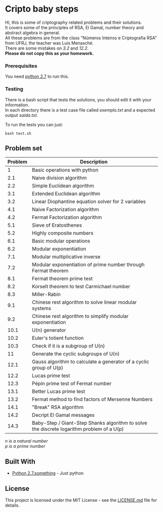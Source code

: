 # Cripto baby steps

Hi, this is some of criptography related problems and their solutions.  
It covers some of the principles of RSA, El Gamal, number theory and abstract algebra in general.  
All these problems are from the class "Números Inteiros e Criptografia RSA" from UFRJ, the teacher was Luis Menasché.  
There are some mistakes on *3.2* and *12.2*.  
**Please do not copy this as your homework.**  

### Prerequisites

You need [python 2.7](https://www.python.org/downloads/) to run this.

### Testing

There is a bash script that tests the solutions, you should edit it with your information.  
In each directory there is a test case file called *exemplo.txt* and a expected output *saida.txt*.  

To run the tests you can just:
```
bash test.sh
```

## Problem set

| Problem | Description                                                                               |
| ------- | ----------------------------------------------------------------------------------------- |
| 1		  | Basic operations with python                                                              |
| 2.1	  | Naive division algorithm                                                                  |
| 2.2	  | Simple Euclidean algorithm                                                                |
| 3.1	  | Extended Euclidean algorithm                                                              |
| 3.2	  | Linear Diophantine equation solver for 2 variables                                        |
| 4.1	  | Naive Factorization algorithm                                                             |
| 4.2	  | Fermat Factorization algorithm                                                            |
| 5.1	  | Sieve of Eratosthenes                                                                     |
| 5.2	  | Highly composite numbers                                                                  |
| 6.1	  | Basic modular operations                                                                  |
| 6.2	  | Modular exponentiation                                                                    |
| 7.1	  | Modular multiplicative inverse                                                            |
| 7.2	  | Modular exponentiation of prime number through Fermat theorem                             |
| 8.1	  | Fermat theorem prime test                                                                 |
| 8.2	  | Korselt theorem to test Carmichael number                                                 |
| 8.3	  | Miller-Rabin                                                                              |
| 9.1	  | Chinese rest algorithm to solve linear modular systems                                    |
| 9.2	  | Chinese rest algorithm to simplify modular exponentiation                                 |
| 10.1	  | U(n) generator                                                                            |
| 10.2	  | Euler's totient function                                                                  |
| 10.3	  | Check if it is a subgroup of U(n)                                                         |
| 11	  | Generate the cyclic subgroups of U(n)                                                     |
| 12.1	  | Gauss algorithm to calculate a generator of a cyclic group of U(p)                        |
| 12.2	  | Lucas prime test                                                                          |
| 12.3	  | Pépin prime test of Fermat number                                                         |
| 13.1	  | Better Lucas prime test                                                                   |
| 13.2	  | Fermat method to find factors of Mersenne Numbers                                         |
| 14.1	  | "Break" RSA algorithm                                                                     |
| 14.2	  | Decript El Gamal messages                                                                 |
| 14.3	  | Baby-Step / Giant-Step Shanks algorithm to solve the discrete logarithm problem of a U(p) |

*n is a natural number*  
*p is a prime number*  

## Built With

* [Python 2.7.something](https://www.python.org/downloads/) - Just python

## License

This project is licensed under the MIT License - see the [LICENSE.md](LICENSE.md) file for details.

